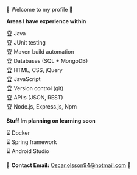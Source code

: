 👋 Welcome to my profile 👋

**Areas I have experience within**

:trophy: Java <br/>
:trophy: JUnit testing <br/>
:trophy: Maven build automation <br/>
:trophy: Databases (SQL + MongoDB) <br/>
:trophy: HTML, CSS, jQuery<br/>
:trophy: JavaScript <br/>
:trophy: Version control (git) <br/>
:trophy: API:s (JSON, REST) <br/>
:trophy: Node.js, Express.js, Npm <br/>


**Stuff Im planning on learning soon**

:hourglass: Docker <br/>
:hourglass: Spring framework <br/>
:hourglass: Android Studio <br/>

:email: **Contact Email:** Oscar.olsson94@hotmail.com :email:

<!--
**oscarolsson94/oscarolsson94** is a ✨ _special_ ✨ repository because its `README.md` (this file) appears on your GitHub profile.

Here are some ideas to get you started:

- 🔭 I’m currently working on ...
- 🌱 I’m currently learning ...
- 👯 I’m looking to collaborate on ...
- 🤔 I’m looking for help with ...
- 💬 Ask me about ...
- 📫 How to reach me: ...
- 😄 Pronouns: ...
- ⚡ Fun fact: ...
-->
